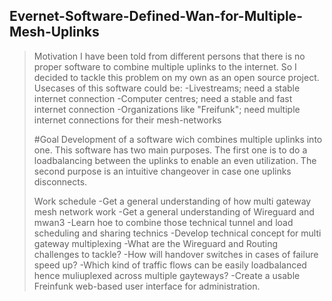 ## Evernet-Software-Defined-Wan-for-Multiple-Mesh-Uplinks
>
>Motivation
>I have been told from different persons that there is no proper software to combine multiple uplinks to the internet.
>So I decided to tackle this problem on my own as an open source project.
>Usecases of this software could be:
>-Livestreams; need a stable internet connection
>-Computer centres; need a stable and fast internet connection
>-Organizations like "Freifunk"; need multiple internet connections for their mesh-networks
>
>#Goal
>Development of a software wich combines multiple uplinks into one.
>This software has two main purposes. The first one is to do a loadbalancing between the uplinks to enable an even utilization.
>The second purpose is an intuitive changeover in case one uplinks disconnects.
>
>Work schedule
>-Get a general understanding of how multi gateway mesh network work
>-Get a general understanding of Wireguard and mwan3
>-Learn hoe to combine those technical tunnel and load scheduling and sharing technics
>-Develop technical concept for multi gateway multiplexing
>  -What are the Wireguard and Routing challenges to tackle?
>  -How will handover switches in cases of failure speed up?
>  -Which kind of traffic flows can be easily loadbalanced hence muliuplexed across multiple gayteways?
>-Create a usable Freinfunk web-based user interface for administration.
